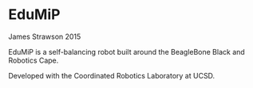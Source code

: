 # EduMiP
James Strawson 2015

EduMiP is a self-balancing robot built around the
BeagleBone Black and Robotics Cape.

Developed with the Coordinated Robotics Laboratory
at UCSD.
